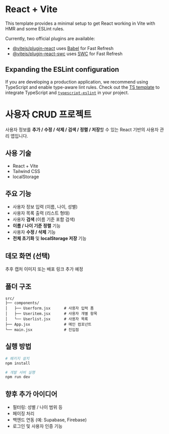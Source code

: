 # React + Vite

This template provides a minimal setup to get React working in Vite with HMR and some ESLint rules.

Currently, two official plugins are available:

- [@vitejs/plugin-react](https://github.com/vitejs/vite-plugin-react/blob/main/packages/plugin-react/README.md) uses [Babel](https://babeljs.io/) for Fast Refresh
- [@vitejs/plugin-react-swc](https://github.com/vitejs/vite-plugin-react-swc) uses [SWC](https://swc.rs/) for Fast Refresh

## Expanding the ESLint configuration

If you are developing a production application, we recommend using TypeScript and enable type-aware lint rules. Check out the [TS template](https://github.com/vitejs/vite/tree/main/packages/create-vite/template-react-ts) to integrate TypeScript and [`typescript-eslint`](https://typescript-eslint.io) in your project.

# 사용자 CRUD 프로젝트

사용자 정보를 **추가 / 수정 / 삭제 / 검색 / 정렬 / 저장**할 수 있는 React 기반의 사용자 관리 앱입니다.

## 사용 기술

- React + Vite
- Tailwind CSS
- localStorage

## 주요 기능

- 사용자 정보 입력 (이름, 나이, 성별)
- 사용자 목록 출력 (리스트 형태)
- 사용자 **검색** (이름 기준 포함 검색)
- **이름 / 나이 기준 정렬** 기능
- 사용자 **수정 / 삭제** 기능
- **전체 초기화** 및 **localStorage 저장** 기능

## 데모 화면 (선택)

추후 캡처 이미지 또는 배포 링크 추가 예정

## 폴더 구조

```
src/
├── components/
│   ├── Userform.jsx      # 사용자 입력 폼
│   ├── Useritem.jsx      # 사용자 개별 항목
│   └── Userlist.jsx      # 사용자 목록
├── App.jsx               # 메인 컴포넌트
└── main.jsx              # 진입점
```

## 실행 방법

```bash
# 패키지 설치
npm install

# 개발 서버 실행
npm run dev
```

## 향후 추가 아이디어

- 필터링: 성별 / 나이 범위 등
- 페이징 처리
- 백엔드 연동 (예: Supabase, Firebase)
- 로그인 및 사용자 인증 기능
